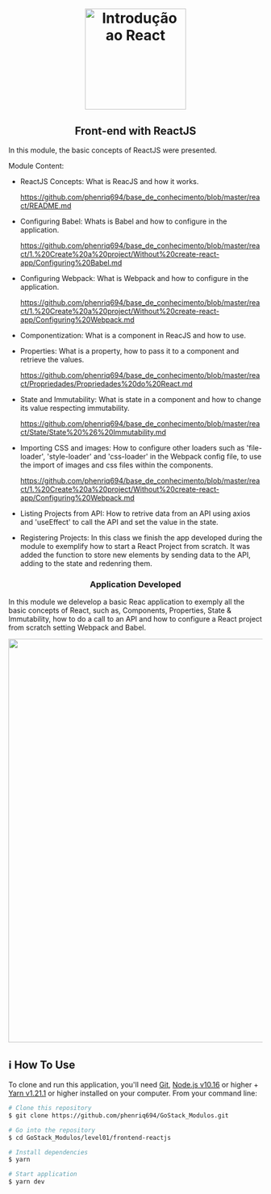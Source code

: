 <h1 align="center">
  <img 
    alt="Introdução ao React" src="https://user-images.githubusercontent.com/54601930/73386759-30e0c100-42ae-11ea-8587-fc4a40e63e6a.png" 
    width="200px"
  />
</h1>
<h2 align="center">
  Front-end with ReactJS
</h2>

In this module, the basic concepts of ReactJS were presented.

Module Content:

- ReactJS Concepts: What is ReacJS and how it works.

  https://github.com/phenriq694/base_de_conhecimento/blob/master/react/README.md

- Configuring Babel: Whats is Babel and how to configure in the application.

  https://github.com/phenriq694/base_de_conhecimento/blob/master/react/1.%20Create%20a%20project/Without%20create-react-app/Configuring%20Babel.md

- Configuring Webpack: What is Webpack and how to configure in the application.

  https://github.com/phenriq694/base_de_conhecimento/blob/master/react/1.%20Create%20a%20project/Without%20create-react-app/Configuring%20Webpack.md

- Componentization: What is a component in ReacJS and how to use. 

- Properties: What is a property, how to pass it to a component and retrieve the values. 

  https://github.com/phenriq694/base_de_conhecimento/blob/master/react/Propriedades/Propriedades%20do%20React.md

- State and Immutability: What is state in a component and how to change its value respecting immutability.

  https://github.com/phenriq694/base_de_conhecimento/blob/master/react/State/State%20%26%20Immutability.md

- Importing CSS and images: How to configure other loaders such as 'file-loader', 'style-loader' and 'css-loader' in the Webpack config file, to use the import of images and css files within the components. 

  https://github.com/phenriq694/base_de_conhecimento/blob/master/react/1.%20Create%20a%20project/Without%20create-react-app/Configuring%20Webpack.md

- Listing Projects from API: How to retrive data from an API using axios and 'useEffect' to call the API and set the value in the state.

- Registering Projects: In this class we finish the app developed during the module to exemplify how to start a React Project from scratch. It was added the function to store new elements by sending data to the API, adding to the state and redenring them. 

<h3 align="center">Application Developed</h3>
In this module we delevelop a basic Reac application to exemply all the basic concepts of React, such as, Components, Properties, State & Immutability, how to do a call to an API and how to configure a React project from scratch setting Webpack and Babel. 

<p align="center">
  <img src="https://user-images.githubusercontent.com/54601930/79282303-3bf9c500-7e8b-11ea-97cc-4de3c9f2563d.gif" width="800px" />
</p>

## :information_source: How To Use

To clone and run this application, you'll need [Git](https://git-scm.com), [Node.js v10.16][nodejs] or higher + [Yarn v1.21.1][yarn] or higher installed on your computer. From your command line:

```bash
# Clone this repository
$ git clone https://github.com/phenriq694/GoStack_Modulos.git

# Go into the repository
$ cd GoStack_Modulos/level01/frontend-reactjs

# Install dependencies
$ yarn 

# Start application
$ yarn dev
```

[nodejs]: https://nodejs.org/
[yarn]: https://yarnpkg.com/